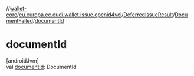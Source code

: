 //[wallet-core](../../../../index.md)/[eu.europa.ec.eudi.wallet.issue.openid4vci](../../index.md)/[DeferredIssueResult](../index.md)/[DocumentFailed](index.md)/[documentId](document-id.md)

# documentId

[androidJvm]\
val [documentId](document-id.md): DocumentId
